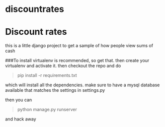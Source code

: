 discountrates
=============

# Discount rates
this is a little django project to get a sample of how people view sums of cash

###To install
virtualenv is recommended, so get that. then create your virtualenv and activate it. then checkout the repo and do
> pip install -r requirements.txt

which will install all the dependencies. make sure to have a mysql database available that matches the settings in settings.py


then you can
> python manage.py runserver

and hack away
